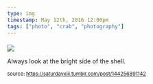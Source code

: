 ```yaml
---
type: img
timestamp: May 12th, 2016 12:00pm
tags: ["photo", "crab", "photography"]
---
```

####
<img src="https://saturdayxiii.github.io/media/144256891142.jpg"/>
                                                                                          
Always look at the bright side of the shell.
 
                                    
                
                
                
                
                                
<small>source: https://saturdayxiii.tumblr.com/post/144256891142</small>